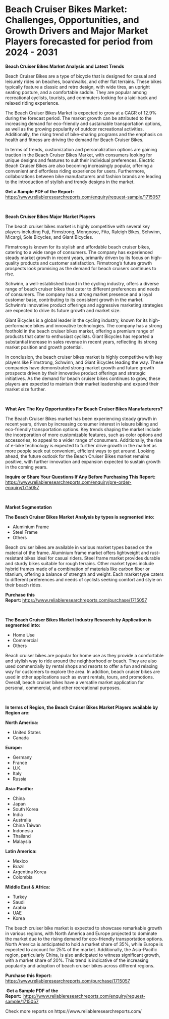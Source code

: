 <p><h1>Beach Cruiser Bikes Market: Challenges, Opportunities, and Growth Drivers and Major Market Players forecasted for period from 2024 - 2031</h1></p><p><strong>Beach Cruiser Bikes Market Analysis and Latest Trends</strong></p>
<p><p>Beach Cruiser Bikes are a type of bicycle that is designed for casual and leisurely rides on beaches, boardwalks, and other flat terrains. These bikes typically feature a classic and retro design, with wide tires, an upright seating posture, and a comfortable saddle. They are popular among recreational cyclists, tourists, and commuters looking for a laid-back and relaxed riding experience.</p><p>The Beach Cruiser Bikes Market is expected to grow at a CAGR of 12.9% during the forecast period. The market growth can be attributed to the increasing demand for eco-friendly and sustainable transportation options, as well as the growing popularity of outdoor recreational activities. Additionally, the rising trend of bike-sharing programs and the emphasis on health and fitness are driving the demand for Beach Cruiser Bikes.</p><p>In terms of trends, customization and personalization options are gaining traction in the Beach Cruiser Bikes Market, with consumers looking for unique designs and features to suit their individual preferences. Electric Beach Cruiser Bikes are also becoming increasingly popular, offering a convenient and effortless riding experience for users. Furthermore, collaborations between bike manufacturers and fashion brands are leading to the introduction of stylish and trendy designs in the market.</p></p>
<p><strong>Get a Sample PDF of the Report:&nbsp;</strong> <a href="https://www.reliableresearchreports.com/enquiry/request-sample/1715057">https://www.reliableresearchreports.com/enquiry/request-sample/1715057</a></p>
<p>&nbsp;</p>
<p><strong>Beach Cruiser Bikes Major Market Players</strong></p>
<p><p>The beach cruiser bikes market is highly competitive with several key players including Fuji, Firmstrong, Mongoose, Fito, Raleigh Bikes, Schwinn, Micargi, Sole Bicycles, and Giant Bicycles. </p><p>Firmstrong is known for its stylish and affordable beach cruiser bikes, catering to a wide range of consumers. The company has experienced steady market growth in recent years, primarily driven by its focus on high-quality products and customer satisfaction. Firmstrong’s future growth prospects look promising as the demand for beach cruisers continues to rise.</p><p>Schwinn, a well-established brand in the cycling industry, offers a diverse range of beach cruiser bikes that cater to different preferences and needs of consumers. The company has a strong market presence and a loyal customer base, contributing to its consistent growth in the market. Schwinn’s innovative product offerings and aggressive marketing strategies are expected to drive its future growth and market size.</p><p>Giant Bicycles is a global leader in the cycling industry, known for its high-performance bikes and innovative technologies. The company has a strong foothold in the beach cruiser bikes market, offering a premium range of products that cater to enthusiast cyclists. Giant Bicycles has reported a substantial increase in sales revenue in recent years, reflecting its strong market position and growth potential.</p><p>In conclusion, the beach cruiser bikes market is highly competitive with key players like Firmstrong, Schwinn, and Giant Bicycles leading the way. These companies have demonstrated strong market growth and future growth prospects driven by their innovative product offerings and strategic initiatives. As the demand for beach cruiser bikes continues to grow, these players are expected to maintain their market leadership and expand their market size further.</p></p>
<p>&nbsp;</p>
<p><strong>What Are The Key Opportunities For Beach Cruiser Bikes Manufacturers?</strong></p>
<p><p>The Beach Cruiser Bikes market has been experiencing steady growth in recent years, driven by increasing consumer interest in leisure biking and eco-friendly transportation options. Key trends shaping the market include the incorporation of more customizable features, such as color options and accessories, to appeal to a wider range of consumers. Additionally, the rise of e-bike technology is expected to further drive growth in the market as more people seek out convenient, efficient ways to get around. Looking ahead, the future outlook for the Beach Cruiser Bikes market remains positive, with further innovation and expansion expected to sustain growth in the coming years.</p></p>
<p><strong>Inquire or Share Your Questions If Any Before Purchasing This Report:</strong> <a href="https://www.reliableresearchreports.com/enquiry/pre-order-enquiry/1715057">https://www.reliableresearchreports.com/enquiry/pre-order-enquiry/1715057</a></p>
<p>&nbsp;</p>
<p><strong>Market Segmentation</strong></p>
<p><strong>The Beach Cruiser Bikes Market Analysis by types is segmented into:</strong></p>
<p><ul><li>Aluminium Frame</li><li>Steel Frame</li><li>Others</li></ul></p>
<p><p>Beach cruiser bikes are available in various market types based on the material of the frame. Aluminium frame market offers lightweight and rust-resistant bikes ideal for casual riders. Steel frame market provides durable and sturdy bikes suitable for rough terrains. Other market types include hybrid frames made of a combination of materials like carbon fiber or titanium, offering a balance of strength and weight. Each market type caters to different preferences and needs of cyclists seeking comfort and style on their beach rides.</p></p>
<p><strong>Purchase this Report:&nbsp;</strong><a href="https://www.reliableresearchreports.com/purchase/1715057">https://www.reliableresearchreports.com/purchase/1715057</a></p>
<p>&nbsp;</p>
<p><strong>The Beach Cruiser Bikes Market Industry Research by Application is segmented into:</strong></p>
<p><ul><li>Home Use</li><li>Commercial</li><li>Others</li></ul></p>
<p><p>Beach cruiser bikes are popular for home use as they provide a comfortable and stylish way to ride around the neighborhood or beach. They are also used commercially by rental shops and resorts to offer a fun and relaxing way for customers to explore the area. In addition, beach cruiser bikes are used in other applications such as event rentals, tours, and promotions. Overall, beach cruiser bikes have a versatile market application for personal, commercial, and other recreational purposes.</p></p>
<p>&nbsp;</p>
<p><strong>In terms of Region, the Beach Cruiser Bikes Market Players available by Region are:</strong></p>
<p>
    <p> <strong> North America: </strong>
        <ul>
            <li>United States</li>
            <li>Canada</li>
        </ul>
        </p> 
    <p> <strong> Europe: </strong>
        <ul>
            <li>Germany</li>
            <li>France</li>
            <li>U.K.</li>
            <li>Italy</li>
            <li>Russia</li>
        </ul>
        </p> 
    <p> <strong> Asia-Pacific: </strong>
        <ul>
            <li>China</li>
            <li>Japan</li>
            <li>South Korea</li>
            <li>India</li>
            <li>Australia</li>
            <li>China Taiwan</li>
            <li>Indonesia</li>
            <li>Thailand</li>
            <li>Malaysia</li>
        </ul>
        </p> 
    <p> <strong> Latin America: </strong>
        <ul>
            <li>Mexico</li>
            <li>Brazil</li>
            <li>Argentina Korea</li>
            <li>Colombia</li>
        </ul>
        </p> 
    <p> <strong> Middle East & Africa: </strong>
        <ul>
            <li>Turkey</li>
            <li>Saudi</li>
            <li>Arabia</li>
            <li>UAE</li>
            <li>Korea</li>
        </ul>
    </p>
    </p>
<p><p>The beach cruiser bike market is expected to showcase remarkable growth in various regions, with North America and Europe projected to dominate the market due to the rising demand for eco-friendly transportation options. North America is anticipated to hold a market share of 35%, while Europe is expected to account for 25% of the market. Additionally, the Asia-Pacific region, particularly China, is also anticipated to witness significant growth, with a market share of 20%. This trend is indicative of the increasing popularity and adoption of beach cruiser bikes across different regions.</p></p>
<p><strong>Purchase this Report: </strong><a href="https://www.reliableresearchreports.com/purchase/1715057">https://www.reliableresearchreports.com/purchase/1715057</a></p>
<p>&nbsp;<strong>Get a Sample PDF of the Report:&nbsp;&nbsp;</strong><a href="https://www.reliableresearchreports.com/enquiry/request-sample/1715057">https://www.reliableresearchreports.com/enquiry/request-sample/1715057</a></p>
<p><strong></strong></p>
<p>Check more reports on https://www.reliableresearchreports.com/</p>